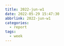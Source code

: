 ```yaml
---
title: 2022-jun-w1
date: 2022-05-29 15:47:30
abbrlink: 2022-jun-w1
categories:
  - report
tags:
  - week
---
```

